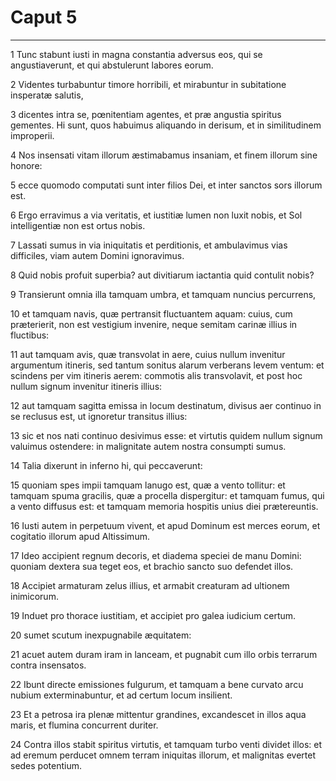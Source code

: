 # Caput 5

***

1 Tunc stabunt iusti in magna constantia adversus eos, qui se angustiaverunt, et qui abstulerunt labores eorum.

2 Videntes turbabuntur timore horribili, et mirabuntur in subitatione insperatæ salutis,

3 dicentes intra se, pœnitentiam agentes, et præ angustia spiritus gementes. Hi sunt, quos habuimus aliquando in derisum, et in similitudinem improperii.

4 Nos insensati vitam illorum æstimabamus insaniam, et finem illorum sine honore:

5 ecce quomodo computati sunt inter filios Dei, et inter sanctos sors illorum est.

6 Ergo erravimus a via veritatis, et iustitiæ lumen non luxit nobis, et Sol intelligentiæ non est ortus nobis.

7 Lassati sumus in via iniquitatis et perditionis, et ambulavimus vias difficiles, viam autem Domini ignoravimus.

8 Quid nobis profuit superbia? aut divitiarum iactantia quid contulit nobis?

9 Transierunt omnia illa tamquam umbra, et tamquam nuncius percurrens,

10 et tamquam navis, quæ pertransit fluctuantem aquam: cuius, cum præterierit, non est vestigium invenire, neque semitam carinæ illius in fluctibus:

11 aut tamquam avis, quæ transvolat in aere, cuius nullum invenitur argumentum itineris, sed tantum sonitus alarum verberans levem ventum: et scindens per vim itineris aerem: commotis alis transvolavit, et post hoc nullum signum invenitur itineris illius:

12 aut tamquam sagitta emissa in locum destinatum, divisus aer continuo in se reclusus est, ut ignoretur transitus illius:

13 sic et nos nati continuo desivimus esse: et virtutis quidem nullum signum valuimus ostendere: in malignitate autem nostra consumpti sumus.

14 Talia dixerunt in inferno hi, qui peccaverunt:

15 quoniam spes impii tamquam lanugo est, quæ a vento tollitur: et tamquam spuma gracilis, quæ a procella dispergitur: et tamquam fumus, qui a vento diffusus est: et tamquam memoria hospitis unius diei prætereuntis.

16 Iusti autem in perpetuum vivent, et apud Dominum est merces eorum, et cogitatio illorum apud Altissimum.

17 Ideo accipient regnum decoris, et diadema speciei de manu Domini: quoniam dextera sua teget eos, et brachio sancto suo defendet illos.

18 Accipiet armaturam zelus illius, et armabit creaturam ad ultionem inimicorum.

19 Induet pro thorace iustitiam, et accipiet pro galea iudicium certum.

20 sumet scutum inexpugnabile æquitatem:

21 acuet autem duram iram in lanceam, et pugnabit cum illo orbis terrarum contra insensatos.

22 Ibunt directe emissiones fulgurum, et tamquam a bene curvato arcu nubium exterminabuntur, et ad certum locum insilient.

23 Et a petrosa ira plenæ mittentur grandines, excandescet in illos aqua maris, et flumina concurrent duriter.

24 Contra illos stabit spiritus virtutis, et tamquam turbo venti dividet illos: et ad eremum perducet omnem terram iniquitas illorum, et malignitas evertet sedes potentium.

